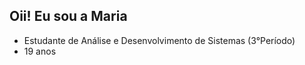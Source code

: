
## Oii! Eu sou a Maria 

- Estudante de Análise e Desenvolvimento de Sistemas
(3°Período)
- 19 anos

